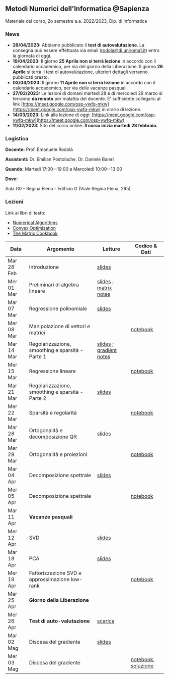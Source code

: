 ## Metodi Numerici dell'Informatica @Sapienza

Materiale del corso, 2o semestre a.a. 2022/2023, Dip. di Informatica

### News

- **26/04/2023:** Abbiamo pubblicato il **test di autovalutazione**. La consegna può essere effettuata via email (rodola@di.uniroma1.it) entro la giornata di oggi.
- **19/04/2023:** Il giorno **25 Aprile non si terrà lezione** in accordo con il calendario accademico, per via del giorno della Liberazione. Il giorno **26 Aprile** si terrà il test di autovalutazione, ulteriori dettagli verranno pubblicati presto.
- **03/04/2023:** Il giorno **11 Aprile non si terrà lezione** in accordo con il calendario accademico, per via delle vacanze pasquali.
- **27/03/2023:** Le lezioni di domani martedi 28 e di mercoledi 29 marzo si terranno **da remoto** per malattia del docente. E' sufficiente collegarsi al link [https://meet.google.com/osp-ywfq-mkw](https://meet.google.com/osp-ywfq-mkw) in orario di lezione.
- **14/03/2023:** Link alla lezione di oggi: [https://meet.google.com/osp-ywfq-mkw](https://meet.google.com/osp-ywfq-mkw)
- **11/02/2023:** Sito del corso online. **Il corso inizia martedi 28 febbraio.**

### Logistica

**Docente:** Prof. Emanuele Rodolà

**Assistenti:** Dr. Emilian Postolache, Dr. Daniele Baieri

**Quando:** Martedi 17:00--19:00 e Mercoledi 10:00--13:00

**Dove:**

Aula G0 - Regina Elena - Edificio G (Viale Regina Elena, 295)

### Lezioni

Link ai libri di testo: 

- [Numerical Algorithms](https://people.csail.mit.edu/jsolomon/share/book/numerical_book.pdf)
- [Convex Optimization](https://web.stanford.edu/~boyd/cvxbook/bv_cvxbook.pdf)
- [The Matrix Cookbook](https://www2.imm.dtu.dk/pubdb/edoc/imm3274.pdf)

**Data** | **Argomento** | **Letture** | **Codice & Dati**
------------ | ------------- | ------------ | ------------
Mar 28 Feb | Introduzione | [slides](https://github.com/erodola/NumMeth-s2-2023/raw/main/01_intro/01-intro.pdf)  |
Mer 01 Mar | Preliminari di algebra lineare | [slides](https://github.com/erodola/NumMeth-s2-2023/raw/main/02_linalg/02-linalg.pdf) ; [matrix notes](https://github.com/erodola/NumMeth-s2-2023/raw/main/02_linalg/02b-matrix.pdf) |
Mar 07 Mar | Regressione polinomiale | [slides](https://github.com/erodola/NumMeth-s2-2023/raw/main/03_regression/03-regression.pdf) |
Mer 08 Mar | Manipolazione di vettori e matrici | | [notebook](https://colab.research.google.com/github/erodola/NumMeth-s2-2023/blob/main/esercizi/ex1/ex1.ipynb)
Mar 14 Mar | Regolarizzazione, smoothing e sparsità - Parte 1 | [slides](https://github.com/erodola/NumMeth-s2-2023/raw/main/04_regularization/04-regularization.pdf) ; [gradient notes](https://github.com/erodola/NumMeth-s2-2023/raw/main/04_regularization/03b-gradient.pdf) |
Mer 15 Mar | Regressione lineare |  | [notebook](https://colab.research.google.com/github/erodola/NumMeth-s2-2023/blob/main/esercizi/ex2/ex2.ipynb)
Mar 21 Mar | Regolarizzazione, smoothing e sparsità - Parte 2 | [slides](https://github.com/erodola/NumMeth-s2-2023/raw/main/04_regularization/04-regularization.pdf) |
Mer 22 Mar | Sparsità e regolarità |  | [notebook](https://colab.research.google.com/github/erodola/NumMeth-s2-2023/blob/main/esercizi/ex3/ex3.ipynb) |
Mar 28 Mar | Ortogonalità e decomposizione QR | [slides](https://github.com/erodola/NumMeth-s2-2023/raw/main/05_orthogonal/05-orthogonal.pdf) |
Mer 29 Mar | Ortogonalità e proiezioni |  | [notebook](https://colab.research.google.com/github/erodola/NumMeth-s2-2023/blob/main/esercizi/ex4/ex4.ipynb) |
Mar 04 Apr | Decomposizione spettrale | [slides](https://github.com/erodola/NumMeth-s2-2023/raw/main/06_spectral/06-spectral.pdf) |
Mer 05 Apr | Decomposizione spettrale |  | [notebook](https://colab.research.google.com/github/erodola/NumMeth-s2-2023/blob/main/esercizi/ex5/ex5.ipynb)
Mar 11 Apr | **Vacanze pasquali** |  |
Mer 12 Apr | SVD | [slides](https://github.com/erodola/NumMeth-s2-2023/raw/main/07_svd/07-svd.pdf) | 
Mar 18 Apr | PCA | [slides](https://github.com/erodola/NumMeth-s2-2023/raw/main/07_svd/07-svd.pdf) |
Mer 19 Apr | Fattorizzazione SVD e approssimazione low-rank |  | [notebook](https://colab.research.google.com/github/erodola/NumMeth-s2-2023/blob/main/esercizi/ex6/ex6.ipynb) |
Mar 25 Apr | **Giorno della Liberazione** |  |
Mer 26 Apr | **Test di auto-valutazione** | [scarica](https://github.com/erodola/NumMeth-s2-2023/raw/main/NumMeth_Apr26_Midterm.pdf) |
Mar 02 Mag | Discesa del gradiente | [slides](https://github.com/erodola/NumMeth-s2-2023/raw/main/08_gradient/08-grad.pdf) |
Mer 03 Mag | Discesa del gradiente |  | [notebook](https://colab.research.google.com/github/erodola/NumMeth-s2-2023/blob/main/esercizi/ex7/ex7.ipynb), [soluzione](https://colab.research.google.com/github/erodola/NumMeth-s2-2023/blob/main/esercizi/ex7/ex7_full.ipynb)
